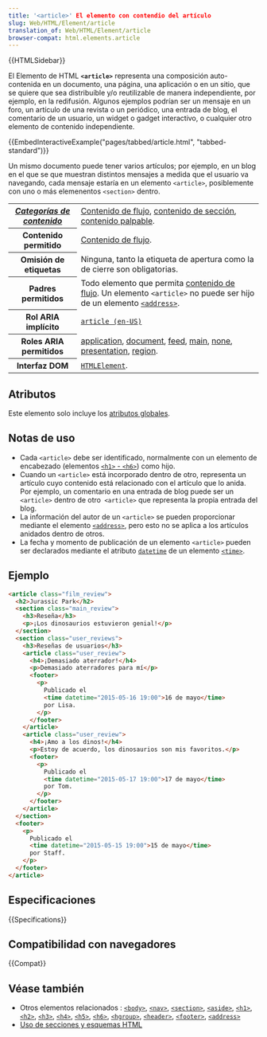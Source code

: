 ```yaml
---
title: '<article>' El elemento con contendio del artículo
slug: Web/HTML/Element/article
translation_of: Web/HTML/Element/article
browser-compat: html.elements.article
---
```


{{HTMLSidebar}}

El Elemento de HTML **`<article>`** representa una composición auto-contenida en un documento, una página, una aplicación o en un sitio, que se quiere que sea distribuíble y/o reutilizable de manera independiente, por ejemplo, en la redifusión. Algunos ejemplos podrían ser un mensaje en un foro, un artículo de una revista o un periódico, una entrada de blog, el comentario de un usuario, un widget o gadget interactivo, o cualquier otro elemento de contenido independiente.

{{EmbedInteractiveExample("pages/tabbed/article.html", "tabbed-standard")}}

Un mismo documento puede tener varios artículos; por ejemplo, en un blog en el que se que muestran distintos mensajes a medida que el usuario va navegando, cada mensaje estaría en un elemento `<article>`, posiblemente con uno o más elemenentos `<section>` dentro.

<table class="properties">
  <tbody>
    <tr>
      <th scope="row">
        <dfn
          ><a href="/es/docs/Web/Guide/HTML/Content_categories"
            >Categorías de contenido</a
          ></dfn
        >
      </th>
      <td>
        <a href="/es/docs/Web/Guide/HTML/Content_categories#flujo_de_contenido"
          >Contenido de flujo</a
        >,
        <a href="/es/docs/Web/Guide/HTML/Content_categories#contenido_de_sección"
          >contenido de sección</a
        >,
        <a href="/es/docs/Web/Guide/HTML/Content_categories#contenido_palpable"
          >contenido palpable</a
        >.
      </td>
    </tr>
    <tr>
      <th scope="row">Contenido permitido</th>
      <td>
        <a href="/es/docs/Web/Guide/HTML/Content_categories#flujo_de_contenido"
          >Contenido de flujo</a
        >.
      </td>
    </tr>
    <tr>
      <th scope="row">Omisión de etiquetas</th>
      <td>
        Ninguna, tanto la etiqueta de apertura como la de cierre son obligatorias.
      </td>
    </tr>
    <tr>
      <th scope="row">Padres permitidos</th>
      <td>
        Todo elemento que permita 
        <a href="/es/docs/Web/Guide/HTML/Content_categories#flujo_de_contenido"
          >contenido de flujo</a
        >. Un elemento <code>&#x3C;article></code> no puede ser hijo de
        un elemento 
        <a href="/es/docs/Web/HTML/Element/address"
          ><code>&#x3C;address></code></a
        >.
      </td>
    </tr>
    <tr>
      <th scope="row">Rol ARIA implícito</th>
      <td>
        <a href="/en-US/docs/Web/Accessibility/ARIA/Roles/article_role"
          ><code>article (en-US)</code></a
        >
      </td>
    </tr>
    <tr>
      <th scope="row">Roles ARIA permitidos</th>
      <td>
        <a href="https://w3c.github.io/aria/#application">application</a>,
        <a href="https://w3c.github.io/aria/#document">document</a>,
        <a href="https://w3c.github.io/aria/#feed">feed</a>,
        <a href="https://w3c.github.io/aria/#main">main</a>,
        <a href="https://w3c.github.io/aria/#none">none</a>,
        <a href="https://w3c.github.io/aria/#presentation">presentation</a>,
        <a href="https://w3c.github.io/aria/#region">region</a>.
      </td>
    </tr>
    <tr>
      <th scope="row">Interfaz DOM</th>
      <td>
        <a href="/es/docs/Web/API/HTMLElement"><code>HTMLElement</code></a
        >.
      </td>
    </tr>
  </tbody>
</table>

## Atributos

Este elemento solo incluye los [atributos globales](/es/docs/Web/HTML/Global_attributes).

## Notas de uso

- Cada `<article>` debe ser identificado, normalmente con un elemento de encabezado (elementos [`<h1>` - `<h6>`](/en-US/docs/Web/HTML/Element/Heading_Elements)) como hijo.
- Cuando un `<article>` está incorporado dentro de otro, representa un artículo cuyo contenido está relacionado con el artículo que lo anida. Por ejemplo, un comentario en una entrada de blog puede ser un `<article>` dentro de otro` <article>` que representa la propia entrada del blog.
- La información del autor de un `<article>` se pueden proporcionar mediante el elemento [`<address>`](/es/docs/Web/HTML/Element/address), pero esto no se aplica a los artículos anidados dentro de otros.
- La fecha y momento de publicación de un elemento `<article>` pueden ser declarados mediante el atributo [`datetime`](/es/docs/Web/HTML/Element/time#attr-datetime) de un elemento [`<time>`](/es/docs/Web/HTML/Element/time).

## Ejemplo

```html
<article class="film_review">
  <h2>Jurassic Park</h2>
  <section class="main_review">
    <h3>Reseña</h3>
    <p>¡Los dinosaurios estuvieron genial!</p>
  </section>
  <section class="user_reviews">
    <h3>Reseñas de usuarios</h3>
    <article class="user_review">
      <h4>¡Demasiado aterrador!</h4>
      <p>Demasiado aterradores para mí</p>
      <footer>
        <p>
          Publicado el
          <time datetime="2015-05-16 19:00">16 de mayo</time>
          por Lisa.
        </p>
      </footer>
    </article>
    <article class="user_review">
      <h4>¡Amo a los dinos!</h4>
      <p>Estoy de acuerdo, los dinosaurios son mis favoritos.</p>
      <footer>
        <p>
          Publicado el
          <time datetime="2015-05-17 19:00">17 de mayo</time>
          por Tom.
        </p>
      </footer>
    </article>
  </section>
  <footer>
    <p>
      Publicado el
      <time datetime="2015-05-15 19:00">15 de mayo</time>
      por Staff.
    </p>
  </footer>
</article>
```

## Especificaciones

{{Specifications}}

## Compatibilidad con navegadores

{{Compat}}

## Véase también

- Otros elementos relacionados : [`<body>`](/es/docs/Web/HTML/Element/body), [`<nav>`](/es/docs/Web/HTML/Element/nav), [`<section>`](/es/docs/Web/HTML/Element/section), [`<aside>`](/es/docs/Web/HTML/Element/aside), [`<h1>`](/es/docs/Web/HTML/Element/Heading_Elements), [`<h2>`](/es/docs/Web/HTML/Element/Heading_Elements), [`<h3>`](/es/docs/Web/HTML/Element/Heading_Elements), [`<h4>`](/es/docs/Web/HTML/Element/Heading_Elements), [`<h5>`](/es/docs/Web/HTML/Element/Heading_Elements), [`<h6>`](/es/docs/Web/HTML/Element/Heading_Elements), [`<hgroup>`](/es/docs/Web/HTML/Element/hgroup), [`<header>`](/es/docs/Web/HTML/Element/header), [`<footer>`](/es/docs/Web/HTML/Element/footer), [`<address>`](/es/docs/Web/HTML/Element/address)
- [Uso de secciones y esquemas HTML](/es/docs/Web/Guide/HTML/Using_HTML_sections_and_outlines)